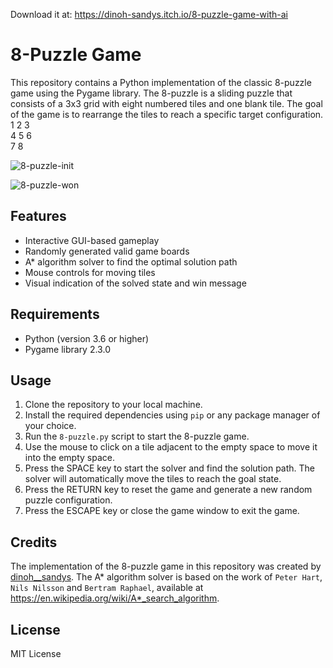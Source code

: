 Download it at: https://dinoh-sandys.itch.io/8-puzzle-game-with-ai
# 8-Puzzle Game

This repository contains a Python implementation of the classic 8-puzzle game using the Pygame library. The 8-puzzle is a sliding puzzle that consists of a 3x3 grid with eight numbered tiles and one blank tile. The goal of the game is to rearrange the tiles to reach a specific target configuration. <br>
1 2 3 <br>
4 5 6 <br>
7 8 <br>

![8-puzzle-init](https://github.com/DinohRatiarisandy/8-puzzle-game/assets/50234882/100d7b86-4a5d-42c3-913f-919ff5c7e780)

![8-puzzle-won](https://github.com/DinohRatiarisandy/8-puzzle-game/assets/50234882/390d4efa-5b70-4a27-a757-378b6876589b)

## Features

- Interactive GUI-based gameplay
- Randomly generated valid game boards
- A* algorithm solver to find the optimal solution path
- Mouse controls for moving tiles
- Visual indication of the solved state and win message

## Requirements

- Python (version 3.6 or higher)
- Pygame library 2.3.0

## Usage

1. Clone the repository to your local machine.
2. Install the required dependencies using `pip` or any package manager of your choice.
3. Run the `8-puzzle.py` script to start the 8-puzzle game.
4. Use the mouse to click on a tile adjacent to the empty space to move it into the empty space.
5. Press the SPACE key to start the solver and find the solution path. The solver will automatically move the tiles to reach the goal state.
6. Press the RETURN key to reset the game and generate a new random puzzle configuration.
7. Press the ESCAPE key or close the game window to exit the game.

## Credits

The implementation of the 8-puzzle game in this repository was created by [dinoh__sandys](https://github.com/DinohRatiarisandy). The A* algorithm solver is based on the work of `Peter Hart`, `Nils Nilsson` and `Bertram Raphael`, available at https://en.wikipedia.org/wiki/A*_search_algorithm.

## License

MIT License

